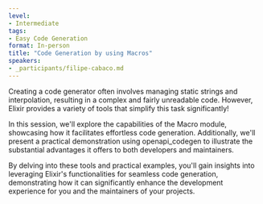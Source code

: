 ```yaml
---
level:
- Intermediate
tags:
- Easy Code Generation
format: In-person
title: "Code Generation by using Macros"
speakers:
- _participants/filipe-cabaco.md
---
```

Creating a code generator often involves managing static strings and interpolation, resulting in a complex and fairly unreadable code. However, Elixir provides a variety of tools that simplify this task significantly!

In this session, we'll explore the capabilities of the Macro module, showcasing how it facilitates effortless code generation. Additionally, we'll present a practical demonstration using openapi_codegen to illustrate the substantial advantages it offers to both developers and maintainers.

By delving into these tools and practical examples, you'll gain insights into leveraging Elixir's functionalities for seamless code generation, demonstrating how it can significantly enhance the development experience for you and the maintainers of your projects.